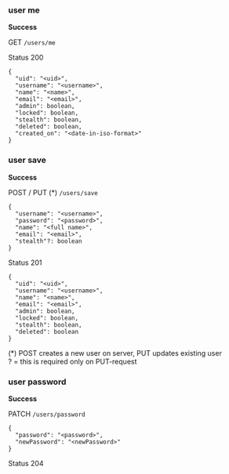 ### user me

**Success**

GET `/users/me`

Status 200

```
{
  "uid": "<uid>",
  "username": "<username>",
  "name": "<name>",
  "email": "<email>",
  "admin": boolean,
  "locked": boolean,
  "stealth": boolean,
  "deleted": boolean,
  "created_on": "<date-in-iso-format>"
}
```

### user save

**Success**

POST / PUT (*) `/users/save`

```
{
  "username": "<username>",
  "password": "<password>",
  "name": "<full name>",
  "email": "<email>",
  "stealth"?: boolean
}
```

Status 201

```
{
  "uid": "<uid>",
  "username": "<username>",
  "name": "<name>",
  "email": "<email>",
  "admin": boolean,
  "locked": boolean,
  "stealth": boolean,
  "deleted": boolean
}
```
(*) POST creates a new user on server, PUT updates existing user \
? = this is required only on PUT-request

### user password

**Success**

PATCH `/users/password`

```
{
  "password": "<password>",
  "newPassword": "<newPassword>"
}
```

Status 204
